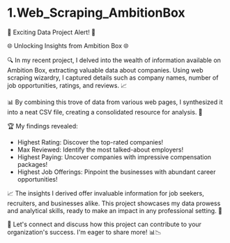 # 1.Web_Scraping_AmbitionBox
🚀 Exciting Data Project Alert! 🚀

🌐 Unlocking Insights from Ambition Box 🌐

🔍 In my recent project, I delved into the wealth of information available on Ambition Box, extracting valuable data about companies. Using web scraping wizardry, I captured details such as company names, number of job opportunities, ratings, and reviews. 📈

📊 By combining this trove of data from various web pages, I synthesized it into a neat CSV file, creating a consolidated resource for analysis. 📄

🏆 My findings revealed:
- Highest Rating: Discover the top-rated companies!
- Max Reviewed: Identify the most talked-about employers!
- Highest Paying: Uncover companies with impressive compensation packages!
- Highest Job Offerings: Pinpoint the businesses with abundant career opportunities!

📈 The insights I derived offer invaluable information for job seekers, recruiters, and businesses alike. This project showcases my data prowess and analytical skills, ready to make an impact in any professional setting. 🌟

🔗 Let's connect and discuss how this project can contribute to your organization's success. I'm eager to share more! 📊📉
